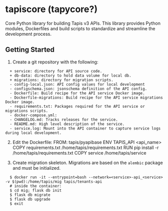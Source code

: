 # tapiscore (tapycore?)

Core Python library for building Tapis v3 APIs. This library provides Python modules, Dockerfiles and build scripts to
standardize and streamline the development process.

## Getting Started

1. Create a git repository with the following:

```
  + service: directory for API source code.
  + db-data: directory to hold data volume for local db.
  + migrations: directory for migration scripts.
  - config-local.json: API config values for local development
  - configschema.json: jsonschema definition of the API config.
  - Dockerfile: Build recipe for the API service Docker image.
  - Dockerfile-migrations: Build recipe for the API service migrations Docker image.
  - requirements.txt: Packages required for the API service or migrations scripts.
  - docker-compose.yml:
  - CHANGELOG.md: Tracks releases for the service.
  - README.md: High level description of the service.
  - service.log: Mount into the API container to capture service logs during local development.
```

2. Edit the Dockerfile:
  FROM: tapis/pyapibase
  ENV TAPIS_API <api_name>
  COPY requirements.txt /home/tapis/requirements.txt
  RUN pip install -r /home/tapis/requirements.txt
  COPY service /home/tapis/service

3. Create migration skeleton.
  Migrations are based on the `alembic` package and must be initialized.

```
  $ docker run -it --entrypoint=bash --network=<service>-api_<service> -v $(pwd):/home/tapis/mig tapis/tenants-api
  # inside the container:
  $ cd mig; flask db init
  $ flask db migrate
  $ flask db upgrade
  $ exit
```

